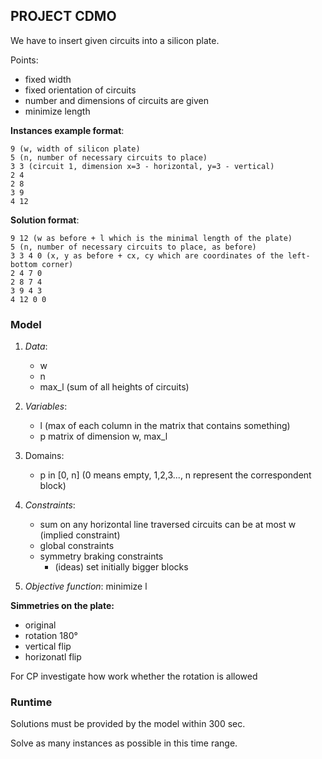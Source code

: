 ## PROJECT CDMO

We have to insert given circuits into a silicon plate.

Points:

- fixed width 
- fixed orientation of circuits
- number and dimensions of circuits are given 
- minimize length

**Instances example format**:

```
9 (w, width of silicon plate)
5 (n, number of necessary circuits to place)
3 3 (circuit 1, dimension x=3 - horizontal, y=3 - vertical)
2 4 
2 8 
3 9 
4 12
```

**Solution format**:

```
9 12 (w as before + l which is the minimal length of the plate)
5 (n, number of necessary circuits to place, as before)
3 3 4 0 (x, y as before + cx, cy which are coordinates of the left-bottom corner)
2 4 7 0
2 8 7 4
3 9 4 3
4 12 0 0
```



### Model

1. *Data*:

   - w
   - n
   - max_l (sum of all heights of circuits)

2. *Variables*: 

   - l (max of each column in the matrix that contains something)
   - p matrix of dimension w, max_l

3. Domains: 

   - p in [0, n] (0 means empty, 1,2,3..., n represent the correspondent block)

   

4. *Constraints*: 

   - sum on any horizontal line traversed circuits can be at most w (implied constraint)
   - global constraints
   - symmetry braking constraints 
     - (ideas) set initially bigger blocks

5. *Objective function*: minimize l

**Simmetries on the plate:**
- original
- rotation 180°
- vertical flip
- horizonatl flip

For CP investigate how work whether the rotation is allowed





### Runtime

Solutions must be provided by the model within 300 sec.

Solve as many instances as possible in this time range.
